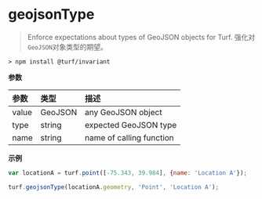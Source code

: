 # geojsonType

> Enforce expectations about types of GeoJSON objects for Turf.
> 强化对`GeoJSON`对象类型的期望。

```text
> npm install @turf/invariant
```

**参数**

| 参数  | 类型    | 描述                     |
| :---- | :------ | :----------------------- |
| value | GeoJSON | any GeoJSON object       |
| type  | string  | expected GeoJSON type    |
| name  | string  | name of calling function |

**示例**

```js
var locationA = turf.point([-75.343, 39.984], {name: 'Location A'});

turf.geojsonType(locationA.geometry, 'Point', 'Location A');
```